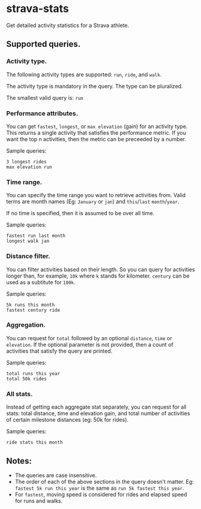 # strava-stats
Get detailed activity statistics for a Strava athlete.

## Supported queries.

### Activity type.
The following activity types are supported: `run`, `ride`, and `walk`.

The activity type is mandatory in the query. The type can be pluralized.

The smallest valid query is: `run`

### Performance attributes.
You can get `fastest`, `longest`, or `max elevation` (gain) for an activity type. This returns a single activity that
satisfies the performance metric. If you want the top n activities, then the metric can be preceeded by a number.

Sample queries:
```
3 longest rides
max elevation run
```

### Time range.
You can specify the time range you want to retrieve activities from. Valid terms are month names (Eg: `January` or `jan`) and `this`/`last` `month`/`year`.

If no time is specified, then it is assumed to be over all time.

Sample queries:
```
fastest run last month
longest walk jan
```

### Distance filter.
You can filter activities based on their length. So you can query for activities longer than, for example, `10k` where `k` stands for kilometer. `century` can be used as a subtitute for `100k`.

Sample queries:
```
5k runs this month
fastest century ride
```

### Aggregation.
You can request for `total` followed by an optional `distance`, `time` or `elevation`. If the optional parameter is not provided, then a count of activities that satisfy the query are printed.

Sample queries:
```
total runs this year
total 50k rides
```

### All stats.
Instead of getting each aggregate stat separately, you can request for all stats: total distance, time and elevation gain, and total number of activities of certain milestone distances (eg: 50k for rides).

Sample queries:
```
ride stats this month
```

## Notes:
- The queries are case insensitive.
- The order of each of the above sections in the query doesn't matter. Eg: `fastest 5k run this year` is the same as `run 5k fastest this year`.
- For `fastest`, moving speed is considered for rides and elapsed speed for runs and walks.
